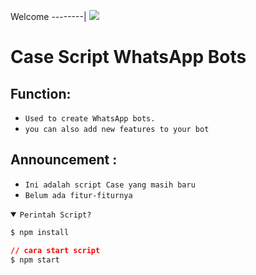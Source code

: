 Welcome
--------|
![](https://media1.tenor.com/m/HNcG3X-Og7wAAAAC/welcome-anime.gif)

# Case Script WhatsApp Bots 
## Function:
- `Used to create WhatsApp bots.`
- `you can also add new features to your bot`

## Announcement :
- `Ini adalah script Case yang masih baru`
- `Belum ada fitur-fiturnya`

<details open><summary><code>Perintah Script?</code></summary>

```css
$ npm install

// cara start script
$ npm start
```
</details>
